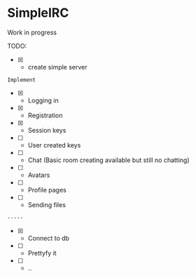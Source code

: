 # SimpleIRC
Work in progress


TODO:
- [x] - create simple server

`Implement`
- [x] - Logging in
- [x] - Registration
- [x] - Session keys
- [ ] - User created keys
- [ ] - Chat (Basic room creating available but still no chatting) 
- [ ] - Avatars
- [ ] - Profile pages
- [ ] - Sending files

`-----`
- [x] - Connect to db
- [ ] - Prettyfy it  
- [ ] - ..
